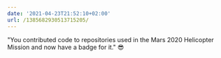 ```yaml
---
date: '2021-04-23T21:52:10+02:00'
url: /1385682930513715205/
---
```

"You contributed code to repositories used in the Mars 2020 Helicopter Mission and now have a badge for it." 😎
